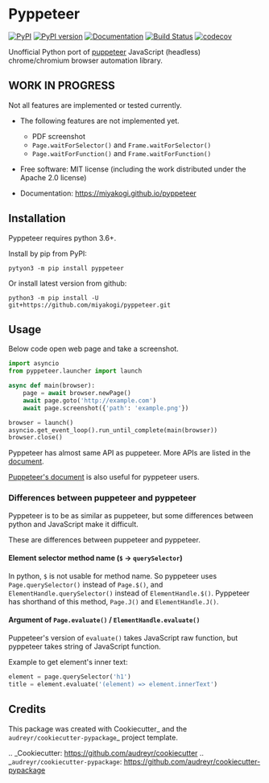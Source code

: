 Pyppeteer
=========

[![PyPI](https://img.shields.io/pypi/v/pyppeteer.svg)](https://pypi.python.org/pypi/pyppeteer)
[![PyPI version](https://img.shields.io/pypi/pyversions/pyppeteer.svg)](https://pypi.python.org/pypi/pyppeteer)
[![Documentation](https://img.shields.io/badge/docs-latest-brightgreen.svg)](https://miyakogi.github.io/pyppeteer)
[![Build Status](https://travis-ci.org/miyakogi/pyppeteer.svg?branch=master)](https://travis-ci.org/miyakogi/pyppeteer)
[![codecov](https://codecov.io/gh/miyakogi/pyppeteer/branch/master/graph/badge.svg)](https://codecov.io/ghmiyakogi//pyppeteer)

Unofficial Python port of
[puppeteer](https://github.com/GoogleChrome/puppeteer) JavaScript (headless)
chrome/chromium browser automation library.

## WORK IN PROGRESS

Not all features are implemented or tested currently.

* The following features are not implemented yet.
    * PDF screenshot
    * `Page.waitForSelector()` and `Frame.waitForSelector()`
    * `Page.waitForFunction()` and `Frame.waitForFunction()`

* Free software: MIT license (including the work distributed under the Apache 2.0 license)
* Documentation: https://miyakogi.github.io/pyppeteer

## Installation

Pyppeteer requires python 3.6+.

Install by pip from PyPI:

```
pytyon3 -m pip install pyppeteer
```

Or install latest version from github:

```
python3 -m pip install -U git+https://github.com/miyakogi/pyppeteer.git
```

## Usage

Below code open web page and take a screenshot.

```py
import asyncio
from pyppeteer.launcher import launch

async def main(browser):
    page = await browser.newPage()
    await page.goto('http://example.com')
    await page.screenshot({'path': 'example.png'})

browser = launch()
asyncio.get_event_loop().run_until_complete(main(browser))
browser.close()
```

Pyppeteer has almost same API as puppeteer.
More APIs are listed in the
[document](https://miyakogi.github.io/pyppeteer/reference.html).

[Puppeteer's document](https://github.com/GoogleChrome/puppeteer/blob/master/docs/api.md#)
is also useful for pyppeteer users.

### Differences between puppeteer and pyppeteer

Pyppeteer is to be as similar as puppeteer, but some differences between python
and JavaScript make it difficult.

These are differences between puppeteer and pyppeteer.

#### Element selector method name (`$` -> `querySelector`)

In python, `$` is not usable for method name.
So pyppeteer uses `Page.querySelector()` instead of `Page.$()`, and
`ElementHandle.querySelector()` instead of `ElementHandle.$()`.
Pyppeteer has shorthand of this method, `Page.J()` and `ElementHandle.J()`.

#### Argument of `Page.evaluate()` / `ElementHandle.evaluate()`

Puppeteer's version of `evaluate()` takes JavaScript raw function, but
pyppeteer takes string of JavaScript function.

Example to get element's inner text:

```python
element = page.querySelector('h1')
title = element.evaluate('(element) => element.innerText')
```

Credits
---------

This package was created with Cookiecutter_ and the `audreyr/cookiecutter-pypackage`_ project template.

.. _Cookiecutter: https://github.com/audreyr/cookiecutter
.. _`audreyr/cookiecutter-pypackage`: https://github.com/audreyr/cookiecutter-pypackage
